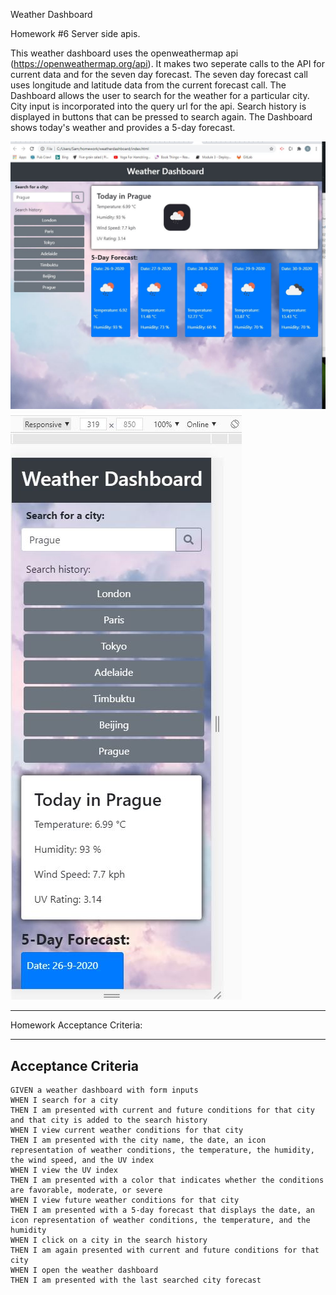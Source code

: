 Weather Dashboard

Homework #6 Server side apis.

This weather dashboard uses the openweathermap api (https://openweathermap.org/api). It makes two seperate calls to the API for
current data and for the seven day forecast. The seven day forecast call uses longitude and latitude data from the current forecast 
call. The Dashboard allows the user to search for the weather for a particular city. City input is incorporated into the query url 
for the api. Search history is displayed in buttons that can be pressed to search again. The Dashboard shows today's weather and provides
a 5-day forecast.

<img src=Assets/Capture1.JPG>
<img src=Assets/Capture2.JPG>

_____________________________
Homework Acceptance Criteria:
_____________________________

## Acceptance Criteria

```
GIVEN a weather dashboard with form inputs
WHEN I search for a city
THEN I am presented with current and future conditions for that city and that city is added to the search history
WHEN I view current weather conditions for that city
THEN I am presented with the city name, the date, an icon representation of weather conditions, the temperature, the humidity, the wind speed, and the UV index
WHEN I view the UV index
THEN I am presented with a color that indicates whether the conditions are favorable, moderate, or severe
WHEN I view future weather conditions for that city
THEN I am presented with a 5-day forecast that displays the date, an icon representation of weather conditions, the temperature, and the humidity
WHEN I click on a city in the search history
THEN I am again presented with current and future conditions for that city
WHEN I open the weather dashboard
THEN I am presented with the last searched city forecast
```



